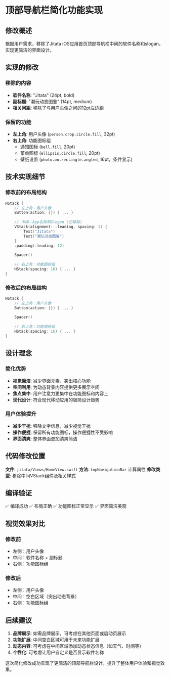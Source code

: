 # 顶部导航栏简化功能实现

## 修改概述
根据用户需求，移除了Jitata iOS应用首页顶部导航栏中间的软件名称和slogan，实现更简洁的界面设计。

## 实现的修改

### 移除的内容
- **软件名称**: "Jitata" (24pt, bold)
- **副标题**: "潮玩动态图鉴" (14pt, medium)
- **相关间距**: 移除了与用户头像之间的12pt左边距

### 保留的功能
- **左上角**: 用户头像 (`person.crop.circle.fill`, 32pt)
- **右上角**: 功能图标组
  - 通知图标 (`bell.fill`, 20pt)
  - 菜单图标 (`ellipsis.circle.fill`, 20pt)
  - 壁纸设置 (`photo.on.rectangle.angled`, 16pt，条件显示)

## 技术实现细节

### 修改前的布局结构
```swift
HStack {
    // 左上角：用户头像
    Button(action: {}) { ... }
    
    // 中间：App名称和Slogan (已移除)
    VStack(alignment: .leading, spacing: 2) {
        Text("Jitata")
        Text("潮玩动态图鉴")
    }
    .padding(.leading, 12)
    
    Spacer()
    
    // 右上角：功能图标组
    HStack(spacing: 16) { ... }
}
```

### 修改后的布局结构
```swift
HStack {
    // 左上角：用户头像
    Button(action: {}) { ... }
    
    Spacer()
    
    // 右上角：功能图标组
    HStack(spacing: 16) { ... }
}
```

## 设计理念

### 简化优势
- **视觉简洁**: 减少界面元素，突出核心功能
- **空间利用**: 为动态背景内容提供更多展示空间
- **焦点集中**: 用户注意力更集中在功能图标和内容上
- **现代设计**: 符合现代移动应用的极简设计趋势

### 用户体验提升
- **减少干扰**: 移除文字信息，减少视觉干扰
- **操作便捷**: 保留所有功能图标，操作便捷性不受影响
- **界面清爽**: 整体界面更加清爽简洁

## 代码修改位置
**文件**: `jitata/Views/HomeView.swift`
**方法**: `topNavigationBar` 计算属性
**修改类型**: 移除中间VStack组件及相关样式

## 编译验证
✅ 编译成功
✅ 布局正确
✅ 功能图标正常显示
✅ 界面简洁美观

## 视觉效果对比

### 修改前
- 左侧：用户头像
- 中间：软件名称 + 副标题
- 右侧：功能图标组

### 修改后
- 左侧：用户头像
- 中间：空白区域（突出动态背景）
- 右侧：功能图标组

## 后续建议
1. **品牌展示**: 如需品牌展示，可考虑在其他页面或启动页展示
2. **功能扩展**: 中间空白区域可用于未来功能扩展
3. **动态内容**: 可考虑在中间区域添加动态状态信息（如天气、时间等）
4. **个性化**: 可考虑让用户自定义是否显示软件名称

这次简化修改成功实现了更简洁的顶部导航栏设计，提升了整体用户体验和视觉效果。 